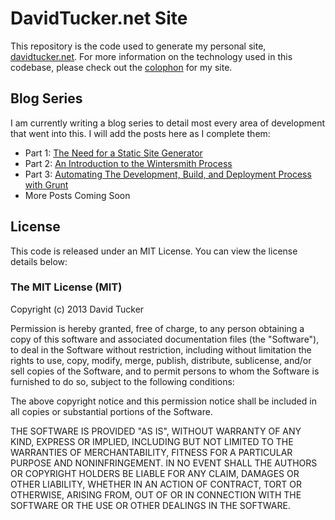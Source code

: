 # DavidTucker.net Site

This repository is the code used to generate my personal site, [davidtucker.net](http://www.davidtucker.net).  For more information on the technology used in this codebase, please check out the [colophon](http://www.davidtucker.net/colophon/) for my site.

## Blog Series

I am currently writing a blog series to detail most every area of development that went into this.  I will add the posts here as I complete them:

- Part 1: [The Need for a Static Site Generator](http://www.davidtucker.net/articles/move-to-static-site-generator/)
- Part 2: [An Introduction to the Wintersmith Process](http://davidtucker.net/articles/introduction-to-wintersmith/)
- Part 3: [Automating The Development, Build, and Deployment Process with Grunt](http://davidtucker.net/articles/automating-with-grunt/)
- More Posts Coming Soon

## License

This code is released under an MIT License.  You can view the license details below:

### The MIT License (MIT)

Copyright (c) 2013 David Tucker

Permission is hereby granted, free of charge, to any person obtaining a copy of this software and associated documentation files (the "Software"), to deal in the Software without restriction, including without limitation the rights to use, copy, modify, merge, publish, distribute, sublicense, and/or sell copies of the Software, and to permit persons to whom the Software is furnished to do so, subject to the following conditions:

The above copyright notice and this permission notice shall be included in all copies or substantial portions of the Software.

THE SOFTWARE IS PROVIDED "AS IS", WITHOUT WARRANTY OF ANY KIND, EXPRESS OR IMPLIED, INCLUDING BUT NOT LIMITED TO THE WARRANTIES OF MERCHANTABILITY, FITNESS FOR A PARTICULAR PURPOSE AND NONINFRINGEMENT. IN NO EVENT SHALL THE AUTHORS OR COPYRIGHT HOLDERS BE LIABLE FOR ANY CLAIM, DAMAGES OR OTHER LIABILITY, WHETHER IN AN ACTION OF CONTRACT, TORT OR OTHERWISE, ARISING FROM, OUT OF OR IN CONNECTION WITH THE SOFTWARE OR THE USE OR OTHER DEALINGS IN THE SOFTWARE.